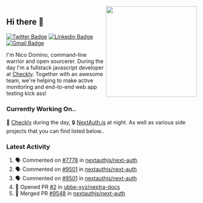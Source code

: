 <img align="right" src="https://user-images.githubusercontent.com/7415984/172472491-91b16eac-fa22-4ecf-92df-d687139fd1f9.gif" width="240" />

## Hi there 👋

[![Twitter Badge](https://img.shields.io/badge/-@ndom91-1ca0f1?style=flat-square&labelColor=1ca0f1&logo=twitter&logoColor=white&link=https://twitter.com/ndom91)](https://twitter.com/ndom91) [![Linkedin Badge](https://img.shields.io/badge/-ndom91-blue?style=flat-square&logo=Linkedin&logoColor=white&link=https://www.linkedin.com/in/ndom91/)](https://www.linkedin.com/in/ndom91/) [![Gmail Badge](https://img.shields.io/badge/-yo@ndo.dev-c14438?style=flat-square&logo=mail.ru&logoColor=white&link=mailto:yo@ndo.dev)](mailto:yo@ndo.dev)

I'm Nico Domino, command-line warrior and open sourcerer. During the day I'm a fullstack javascript developer at [Checkly](https://checklyhq.com). Together with an awesome team, we're helping to make active monitoring and end-to-end web app testing kick ass!

### Currently Working On..

🦝 [Checkly](https://checklyhq.com) during the day, 🔒 [NextAuth.js](https://github.com/nextauthjs/next-auth) at night. As well as various side projects that you can find listed below..

<!--START_SECTION_PROFILE_VIEWS:readme-info-->
<!--END_SECTION_PROFILE_VIEWS:readme-info-->

<!--START_SECTION_DAILY_COMMIT:readme-info-->
<!--END_SECTION_DAILY_COMMIT:readme-info-->

<!--START_SECTION_WEEKLY_COMMIT:readme-info-->
<!--END_SECTION_WEEKLY_COMMIT:readme-info-->

### Latest Activity

<!--START_SECTION:activity-->
1. 🗣 Commented on [#7778](https://github.com/nextauthjs/next-auth/pull/7778#issuecomment-1879598027) in [nextauthjs/next-auth](https://github.com/nextauthjs/next-auth)
2. 🗣 Commented on [#9501](https://github.com/nextauthjs/next-auth/pull/9501#issuecomment-1879597395) in [nextauthjs/next-auth](https://github.com/nextauthjs/next-auth)
3. 🗣 Commented on [#9501](https://github.com/nextauthjs/next-auth/pull/9501#issuecomment-1879488422) in [nextauthjs/next-auth](https://github.com/nextauthjs/next-auth)
4. 💪 Opened PR [#2](https://github.com/ubbe-xyz/nextra-docs/pull/2) in [ubbe-xyz/nextra-docs](https://github.com/ubbe-xyz/nextra-docs)
5. 🎉 Merged PR [#9548](https://github.com/nextauthjs/next-auth/pull/9548) in [nextauthjs/next-auth](https://github.com/nextauthjs/next-auth)
<!--END_SECTION:activity-->
